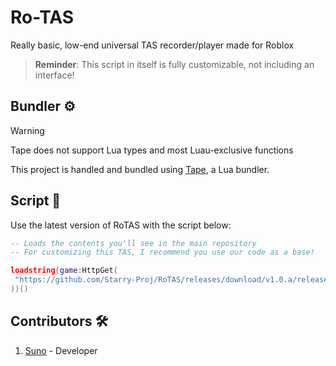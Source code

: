 # Ro-TAS
Really basic, low-end universal TAS recorder/player made for Roblox
> **Reminder**: This script in itself is fully customizable, not including an interface!

## Bundler ⚙️
> [!WARNING]
> Tape does not support Lua types and most Luau-exclusive functions

This project is handled and bundled using [Tape](https://github.com/Belkworks/tape), a Lua bundler.

## Script 📜
Use the latest version of RoTAS with the script below:
```lua
-- Loads the contents you'll see in the main repository
-- For customizing this TAS, I recommend you use our code as a base!

loadstring(game:HttpGet(
 "https://github.com/Starry-Proj/RoTAS/releases/download/v1.0.a/release.luau"
))()
```

## Contributors 🛠️
1. [Suno](https://github.com/mr-suno) - Developer
